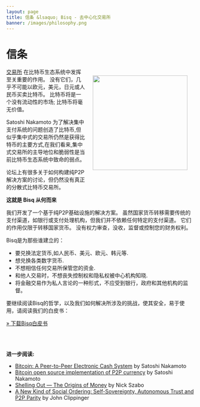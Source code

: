 ```yaml
---
layout: page
title: 信条 &lsaquo; Bisq - 去中心化交易所
banner: /images/philosophy.png
---
```

# 信条

<a href="https://github.com/bisq-network/docs/blob/master/exchange/whitepaper.adoc"><img class="alignnone wp-image-80 size-full" style="float: right; padding: 20px;" src="/images/whitepaper-icon1.png" alt="" width="253" height="253" srcset="/images/whitepaper-icon1.png 253w, /images/whitepaper-icon1-150x150.png 150w, /images/whitepaper-icon1-250x250.png 250w" sizes="(max-width: 253px) 100vw, 253px"/></a>

[交易所][2] 在比特币生态系统中发挥至关重要的作用。 没有它们，几乎不可能以欧元，美元，日元或人民币买卖比特币。 比特币将是一个没有流动性的市场; 比特币将毫无价值。

Satoshi Nakamoto 为了解决集中支付系统的问题创造了比特币,但似乎集中式的交易所仍然是获得比特币的主要方式,在我们看来,集中式交易所的主导地位和脆弱性是当前比特币生态系统中致命的弱点。

论坛上有很多关于如何构建纯P2P解决方案的讨论，但仍然没有真正的分散式比特币交易所。

**这就是 Bisq 从何而来**

我们开发了一个基于纯P2P基础设施的解决方案。 虽然国家货币转移需要传统的支付渠道，如银行或支付处理机构，但我们并不依赖任何特定的支付渠道。 它们的作用仅限于转移国家货币。 没有权力审查，没收，监督或控制您的财务权利。

Bisq是为那些谁建立的：

 - 要兑换法定货币,如人民币、美元、欧元、韩元等.
 - 想兑换各类数字货币.
 - 不想相信任何交易所保管您的资金.
 - 和他人交易时，不想丧失控制权和隐私权被中心机构知晓.
 - 将金融交易作为私人言论的一种形式，不应受到银行，政府和其他机构的监督。

要继续阅读Bisq的哲学，以及我们如何解决所涉及的挑战，使其安全，易于使用，请阅读我们的白皮书：

[» 下载Bisq白皮书][3]

<br><br>

**进一步阅读:**

 - [Bitcoin: A Peer-to-Peer Electronic Cash System](https://bitcoin.org/bitcoin.pdf) by Satoshi Nakamoto
 - [Bitcoin open source implementation of P2P currency](http://p2pfoundation.ning.com/forum/topics/bitcoin-open-source) by Satoshi Nakamoto
 - [Shelling Out &#8212; The Origins of Money](http://web.archive.org/web/20160921140955/http://szabo.best.vwh.net/shell.html) by Nick Szabo
 - [A New Kind of Social Ordering: Self-Sovereignty, Autonomous Trust and P2P Parity](https://idcubed.org/home_page_feature/white-paper-a-new-kind-of-social-ordering-self-sovereignty-autonomous-trust-and-p2p-parity/) by John Clippinger

[1]: /images/whitepaper-icon1.png
[2]: https://en.wikipedia.org/wiki/Bitcoin_exchange#List_of_Bitcoin_Exchanges
[3]: https://github.com/bisq-network/docs/blob/master/exchange/whitepaper.adoc
